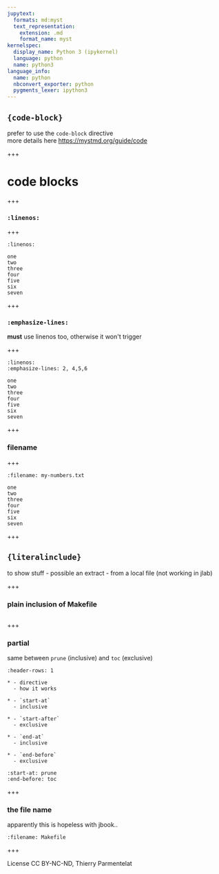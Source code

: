 ```yaml
---
jupytext:
  formats: md:myst
  text_representation:
    extension: .md
    format_name: myst
kernelspec:
  display_name: Python 3 (ipykernel)
  language: python
  name: python3
language_info:
  name: python
  nbconvert_exporter: python
  pygments_lexer: ipython3
---
```


## `{code-block}`

prefer to use the `code-block` directive  
more details here <https://mystmd.org/guide/code>

+++

# code blocks

+++

### `:linenos:`

+++

```{code-block}
:linenos:

one
two
three
four
five
six
seven
```

+++

### `:emphasize-lines:`

**must** use linenos too, otherwise it won't trigger

+++

```{code-block}
:linenos:
:emphasize-lines: 2, 4,5,6

one
two
three
four
five
six
seven
```

+++

### filename

+++

```{code-block}
:filename: my-numbers.txt

one
two
three
four
five
six
seven
```

+++

## `{literalinclude}`

to show stuff - possible an extract - from a local file
(not working in jlab)

+++

### plain inclusion of Makefile

```{literalinclude} Makefile
```

+++

### partial

same between `prune` (inclusive) and `toc` (exclusive)

```{list-table}
:header-rows: 1

* - directive
  - how it works

* - `start-at`
  - inclusive

* - `start-after`
  - exclusive

* - `end-at`
  - inclusive

* - `end-before`
  - exclusive
```

```{literalinclude} Makefile
:start-at: prune
:end-before: toc
```

+++

### the file name

apparently this is hopeless with jbook..

```{literalinclude} Makefile
:filename: Makefile

```

+++

License CC BY-NC-ND, Thierry Parmentelat
